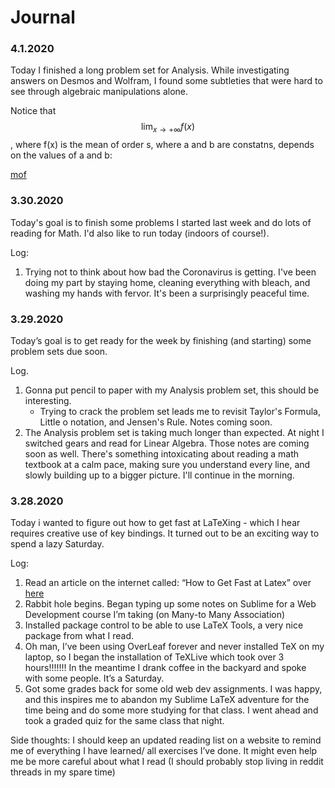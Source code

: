 Journal
=============================================

### 4.1.2020

Today I finished a long problem set for Analysis. While investigating answers on Desmos and Wolfram, I found some subtleties that were hard to see through algebraic manipulations alone.

Notice that $$
\lim_{x \to +\infty} f(x)
$$, where f(x) is the mean of order s, where a and b are constatns, depends on the values of a and b:

[mof](/img/mean_of_order.PNG)


### 3.30.2020

Today's goal is to finish some problems I started last week and do lots of reading for Math. I'd also like to run today (indoors of course!). 

Log:
1. Trying not to think about how bad the Coronavirus is getting. I've been doing my part by staying home, cleaning everything with bleach, and washing my hands with fervor. It's been a surprisingly peaceful time. 


### 3.29.2020
Today’s goal is to get ready for the week by finishing (and starting) some problem sets due soon. 

Log. 
1. Gonna put pencil to paper with my Analysis problem set, this should be interesting. 
	* Trying to crack the problem set leads me to revisit Taylor's Formula, Little o notation, and Jensen's Rule. Notes coming soon. 
2. The Analysis problem set is taking much longer than expected. At night I switched gears and read for Linear Algebra. Those notes are coming soon as well. There's something intoxicating about reading a math textbook at a calm pace, making sure you understand every line, and slowly building up to a bigger picture. I'll continue in the morning. 

### 3.28.2020
Today i wanted to figure out how to get fast at LaTeXing - which I hear requires creative use of key bindings. It turned out to be an exciting way to spend a lazy Saturday. 

Log:
1. Read an article on the internet called: “How to Get Fast at Latex” over [here](https://traviscj.com/blog/getting_really_fast_at_latex.html)
1. Rabbit hole begins. Began typing up some notes on Sublime for a Web Development course I’m taking (on Many-to Many Association)
1. Installed package control to be able to use LaTeX Tools, a very nice package from what I read. 
1. Oh man, I’ve been using OverLeaf forever and never installed TeX on my laptop, so I began the installation of TeXLive which took over 3 hours!!!!!!! In the meantime I drank coffee in the backyard and spoke with some people. It’s a Saturday. 
1. Got some grades back for some old web dev  assignments. I was happy, and this inspires me to abandon my Sublime LaTeX adventure for the time being and do some more studying for that class. I went ahead and took a graded quiz for the same class that night. 

 Side thoughts: I should keep an updated reading list on a website to remind me of everything I have learned/ all exercises I’ve done. It might even help me be more careful about what I read (I should probably stop living in reddit threads in my spare time)


 
 

